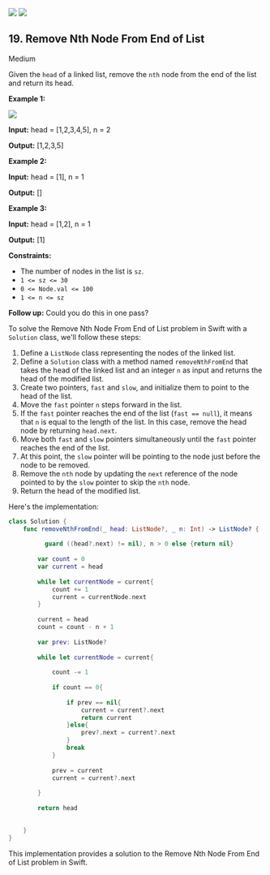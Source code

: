 [![](https://img.shields.io/github/stars/javadev/LeetCode-in-All?label=Stars&style=flat-square)](https://github.com/javadev/LeetCode-in-All)
[![](https://img.shields.io/github/forks/javadev/LeetCode-in-All?label=Fork%20me%20on%20GitHub%20&style=flat-square)](https://github.com/javadev/LeetCode-in-All/fork)

## 19\. Remove Nth Node From End of List

Medium

Given the `head` of a linked list, remove the `nth` node from the end of the list and return its head.

**Example 1:**

![](https://assets.leetcode.com/uploads/2020/10/03/remove_ex1.jpg)

**Input:** head = [1,2,3,4,5], n = 2

**Output:** [1,2,3,5] 

**Example 2:**

**Input:** head = [1], n = 1

**Output:** [] 

**Example 3:**

**Input:** head = [1,2], n = 1

**Output:** [1] 

**Constraints:**

*   The number of nodes in the list is `sz`.
*   `1 <= sz <= 30`
*   `0 <= Node.val <= 100`
*   `1 <= n <= sz`

**Follow up:** Could you do this in one pass?

To solve the Remove Nth Node From End of List problem in Swift with a `Solution` class, we'll follow these steps:

1. Define a `ListNode` class representing the nodes of the linked list.
2. Define a `Solution` class with a method named `removeNthFromEnd` that takes the head of the linked list and an integer `n` as input and returns the head of the modified list.
3. Create two pointers, `fast` and `slow`, and initialize them to point to the head of the list.
4. Move the `fast` pointer `n` steps forward in the list.
5. If the `fast` pointer reaches the end of the list (`fast == null`), it means that `n` is equal to the length of the list. In this case, remove the head node by returning `head.next`.
6. Move both `fast` and `slow` pointers simultaneously until the `fast` pointer reaches the end of the list.
7. At this point, the `slow` pointer will be pointing to the node just before the node to be removed.
8. Remove the `nth` node by updating the `next` reference of the node pointed to by the `slow` pointer to skip the `nth` node.
9. Return the head of the modified list.

Here's the implementation:

```swift
class Solution {
    func removeNthFromEnd(_ head: ListNode?, _ n: Int) -> ListNode? {
        
          guard ((head?.next) != nil), n > 0 else {return nil}
        
        var count = 0
        var current = head
        
        while let currentNode = current{
            count += 1
            current = currentNode.next
        }
        
        current = head
        count = count - n + 1
      
        var prev: ListNode?
        
        while let currentNode = current{
            
            count -= 1
            
            if count == 0{
            
                if prev == nil{
                    current = current?.next
                    return current
                }else{
                    prev?.next = current?.next
                }
                break
            }
            
            prev = current
            current = current?.next
            
        }
        
        return head

        
    }
}
```

This implementation provides a solution to the Remove Nth Node From End of List problem in Swift.